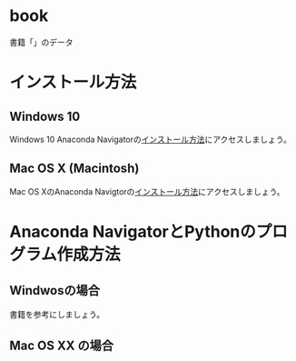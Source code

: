# book
書籍「」のデータ
# インストール方法
## Windows 10
Windows 10 Anaconda Navigatorの[インストール方法](https://github.com/oyo-k/book/issues/1)にアクセスしましょう。
## Mac OS X (Macintosh)
Mac OS XのAnaconda Navigtorの[インストール方法](https://github.com/oyo-k/book/issues/2)にアクセスしましょう。

# Anaconda NavigatorとPythonのプログラム作成方法
## Windwosの場合
書籍を参考にしましょう。
## Mac OS XX の場合
